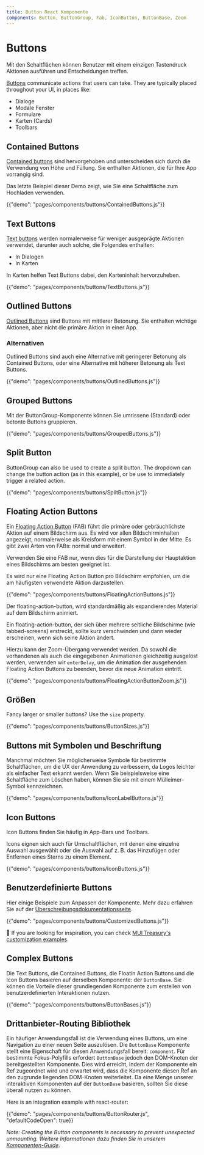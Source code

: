 ```yaml
---
title: Button React Komponente
components: Button, ButtonGroup, Fab, IconButton, ButtonBase, Zoom
---
```


# Buttons

<p class="description">Mit den Schaltflächen können Benutzer mit einem einzigen Tastendruck Aktionen ausführen und Entscheidungen treffen.</p>

[Buttons](https://material.io/design/components/buttons.html) communicate actions that users can take. They are typically placed throughout your UI, in places like:

- Dialoge
- Modale Fenster
- Formulare
- Karten (Cards)
- Toolbars

## Contained Buttons

[Contained buttons](https://material.io/design/components/buttons.html#contained-button) sind hervorgehoben und unterscheiden sich durch die Verwendung von Höhe und Füllung. Sie enthalten Aktionen, die für Ihre App vorrangig sind.

Das letzte Beispiel dieser Demo zeigt, wie Sie eine Schaltfläche zum Hochladen verwenden.

{{"demo": "pages/components/buttons/ContainedButtons.js"}}

## Text Buttons

[Text buttons](https://material.io/design/components/buttons.html#text-button) werden normalerweise für weniger ausgeprägte Aktionen verwendet, darunter auch solche, die Folgendes enthalten:

- In Dialogen
- In Karten

In Karten helfen Text Buttons dabei, den Karteninhalt hervorzuheben.

{{"demo": "pages/components/buttons/TextButtons.js"}}

## Outlined Buttons

[Outlined Buttons](https://material.io/design/components/buttons.html#outlined-button) sind Buttons mit mittlerer Betonung. Sie enthalten wichtige Aktionen, aber nicht die primäre Aktion in einer App.

### Alternativen

Outlined Buttons sind auch eine Alternative mit geringerer Betonung als Contained Buttons, oder eine Alternative mit höherer Betonung als Text Buttons.

{{"demo": "pages/components/buttons/OutlinedButtons.js"}}

## Grouped Buttons

Mit der ButtonGroup-Komponente können Sie umrissene (Standard) oder betonte Buttons gruppieren.

{{"demo": "pages/components/buttons/GroupedButtons.js"}}

## Split Button

ButtonGroup can also be used to create a split button. The dropdown can change the button action (as in this example), or be use to immediately trigger a related action.

{{"demo": "pages/components/buttons/SplitButton.js"}}

## Floating Action Buttons

Ein [Floating Action Button](https://material.io/design/components/buttons-floating-action-button.html) (FAB) führt die primäre oder gebräuchlichste Aktion auf einem Bildschirm aus. Es wird vor allen Bildschirminhalten angezeigt, normalerweise als Kreisform mit einem Symbol in der Mitte. Es gibt zwei Arten von FABs: normal und erweitert.

Verwenden Sie eine FAB nur, wenn dies für die Darstellung der Hauptaktion eines Bildschirms am besten geeignet ist.

Es wird nur eine Floating Action Button pro Bildschirm empfohlen, um die am häufigsten verwendete Aktion darzustellen.

{{"demo": "pages/components/buttons/FloatingActionButtons.js"}}

Der floating-action-button, wird standardmäßig als expandierendes Material auf dem Bildschirm animiert.

Ein floating-action-button, der sich über mehrere seitliche Bildschirme (wie tabbed-screens) erstreckt, sollte kurz verschwinden und dann wieder erscheinen, wenn sich seine Aktion ändert.

Hierzu kann der Zoom-Übergang verwendet werden. Da sowohl die vorhandenen als auch die eingegebenen Animationen gleichzeitig ausgelöst werden, verwenden wir `enterDelay`, um die Animation der ausgehenden Floating Action Buttons zu beenden, bevor die neue Animation eintritt.

{{"demo": "pages/components/buttons/FloatingActionButtonZoom.js"}}

## Größen

Fancy larger or smaller buttons? Use the `size` property.

{{"demo": "pages/components/buttons/ButtonSizes.js"}}

## Buttons mit Symbolen und Beschriftung

Manchmal möchten Sie möglicherweise Symbole für bestimmte Schaltflächen, um die UX der Anwendung zu verbessern, da Logos leichter als einfacher Text erkannt werden. Wenn Sie beispielsweise eine Schaltfläche zum Löschen haben, können Sie sie mit einem Mülleimer-Symbol kennzeichnen.

{{"demo": "pages/components/buttons/IconLabelButtons.js"}}

## Icon Buttons

Icon Buttons finden Sie häufig in App-Bars und Toolbars.

Icons eignen sich auch für Umschaltflächen, mit denen eine einzelne Auswahl ausgewählt oder die Auswahl auf z. B. das Hinzufügen oder Entfernen eines Sterns zu einem Element.

{{"demo": "pages/components/buttons/IconButtons.js"}}

## Benutzerdefinierte Buttons

Hier einige Beispiele zum Anpassen der Komponente. Mehr dazu erfahren Sie auf der [Überschreibungsdokumentationsseite](/customization/components/).

{{"demo": "pages/components/buttons/CustomizedButtons.js"}}

👑 If you are looking for inspiration, you can check [MUI Treasury's customization examples](https://mui-treasury.com/components/button).

## Complex Buttons

Die Text Buttons, die Contained Buttons, die Floatin Action Buttons und die Icon Buttons basieren auf derselben Komponente: der `ButtonBase`. Sie können die Vorteile dieser grundlegenden Komponente zum erstellen von benutzerdefinierten Interaktionen nutzen.

{{"demo": "pages/components/buttons/ButtonBases.js"}}

## Drittanbieter-Routing Bibliothek

Ein häufiger Anwendungsfall ist die Verwendung eines Buttons, um eine Navigation zu einer neuen Seite auszulösen. Die `ButtonBase` Komponente stellt eine Eigenschaft für diesen Anwendungsfall bereit: `component`. Für bestimmte Fokus-Polyfills erfordert `ButtonBase` jedoch den DOM-Knoten der bereitgestellten Komponente. Dies wird erreicht, indem der Komponente ein Ref zugeordnet wird und erwartet wird, dass die Komponente diesen Ref an den zugrunde liegenden DOM-Knoten weiterleitet. Da eine Menge unserer interaktiven Komponenten auf der `ButtonBase` basieren, sollten Sie diese überall nutzen zu können.

Here is an integration example with react-router:

{{"demo": "pages/components/buttons/ButtonRouter.js", "defaultCodeOpen": true}}

*Note: Creating the Button components is necessary to prevent unexpected unmounting. Weitere Informationen dazu finden Sie in unserem [Komponenten-Guide](/guides/composition/#component-property).*